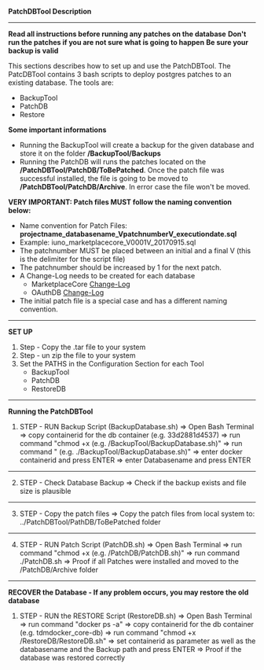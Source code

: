 **PatchDBTool Description**
* * * * * * * *
**Read all instructions before running any patches on the database**
**Don't run the patches if you are not sure what is going to happen**
**Be sure your backup is valid**


This sections describes how to set up and use the PatchDBTool. The PatcDBTool contains 3 bash scripts to deploy postgres patches to an existing database. The tools
are:
- BackupTool
- PatchDB
- Restore

**Some important informations**
- Running the BackupTool will create a backup for the given database and store it on the folder **/BackupTool/Backups**
- Running the PatchDB will runs the patches located on the **/PatchDBTool/PatchDB/ToBePatched**. Once the patch file was successful installed, the file is going to be moved to **/PatchDBTool/PatchDB/Archive**. In error case the file won't be moved.

**VERY IMPORTANT: Patch files MUST follow the naming convention below:**
- Name convention for Patch Files: **projectname_databasename_VpatchnumberV_executiondate.sql**
- Example: iuno_marketplacecore_V0001V_20170915.sql
- The patchnumber MUST be placed between an initial and a final V (this is the delimiter for the script file)
- The patchnumber should be increased by 1 for the next patch.
- A Change-Log needs to be created for each database
    - MarketplaceCore [Change-Log](https://github.com/IUNO-TDM)
    - OAuthDB [Change-Log](https://github.com/IUNO-TDM)
- The initial patch file is a special case and has a different naming convention.

* * * * * * * * *
**SET UP**

1. Step - Copy the .tar file to your system
2. Step - un zip the file to your system
3. Set the PATHS in the Configuration Section for each Tool
    - BackupTool
    - PatchDB
    - RestoreDB

* * * * * * * * *

**Running the PatchDBTool**
1. STEP - RUN Backup Script (BackupDatabase.sh)
=> Open Bash Terminal
=> copy containerid for the db container (e.g. 33d2881d4537)
=> run command "chmod +x <pathToBackupScript> (e.g. /BackupTool/BackupDatabase.sh)"
=> run command "<pathToBackupScript> (e.g. ./BackupTool/BackupDatabase.sh)"
=> enter docker containerid and press ENTER
=> enter Databasename and press ENTER
* * * * * * * * *
2. STEP - Check Database Backup
=> Check if the backup exists and file size is plausible
* * * * * * * * *
3. STEP - Copy the patch files
=> Copy the patch files from local system to: ../PatchDBTool/PathDB/ToBePatched folder
* * * * * * * * *
4. STEP - RUN Patch Script (PatchDB.sh)
=> Open Bash Terminal
=> run command "chmod +x <pathToPatchDBTool> (e.g. /PatchDB/PatchDB.sh)"
=> run command ./PatchDB.sh
=> Proof if all Patches were installed and moved to the /PatchDB/Archive folder
* * * * * * * * *
**RECOVER the Database - If any problem occurs, you may restore the old database**
1. STEP - RUN the RESTORE Script (RestoreDB.sh)
=> Open Bash Terminal
=> run command "docker ps -a"
=> copy containerid for the db container (e.g. tdmdocker_core-db)
=> run command "chmod +x /RestoreDB/RestoreDB.sh"
=> set containerid as parameter as well as the databasename and the Backup path and press ENTER
=> Proof if the database was restored correctly

